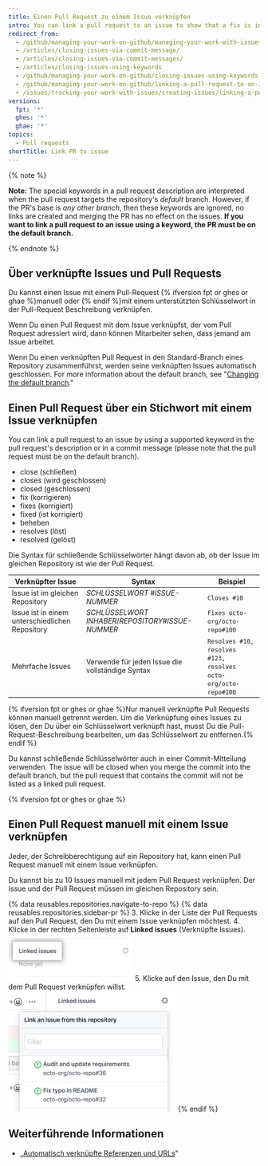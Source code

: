 ```yaml
---
title: Einen Pull Request zu einem Issue verknüpfen
intro: You can link a pull request to an issue to show that a fix is in progress and to automatically close the issue when the pull request is merged.
redirect_from:
  - /github/managing-your-work-on-github/managing-your-work-with-issues-and-pull-requests/linking-a-pull-request-to-an-issue
  - /articles/closing-issues-via-commit-message/
  - /articles/closing-issues-via-commit-messages/
  - /articles/closing-issues-using-keywords
  - /github/managing-your-work-on-github/closing-issues-using-keywords
  - /github/managing-your-work-on-github/linking-a-pull-request-to-an-issue
  - /issues/tracking-your-work-with-issues/creating-issues/linking-a-pull-request-to-an-issue
versions:
  fpt: '*'
  ghes: '*'
  ghae: '*'
topics:
  - Pull requests
shortTitle: Link PR to issue
---
```


{% note %}

**Note:** The special keywords in a pull request description are interpreted when the pull request targets the repository's *default* branch. However, if the PR's base is *any other branch*, then these keywords are ignored, no links are created and merging the PR has no effect on the issues. **If you want to link a pull request to an issue using a keyword, the PR must be on the default branch.**

{% endnote %}

## Über verknüpfte Issues und Pull Requests

Du kannst einen Issue mit einem Pull-Request {% ifversion fpt or ghes or ghae %}manuell oder {% endif %}mit einem unterstützten Schlüsselwort in der Pull-Request Beschreibung verknüpfen.

Wenn Du einen Pull Request mit dem Issue verknüpfst, der vom Pull Request adressiert wird, dann können Mitarbeiter sehen, dass jemand am Issue arbeitet.

Wenn Du einen verknüpften Pull Request in den Standard-Branch eines Repository zusammenführst, werden seine verknüpften Issues automatisch geschlossen. For more information about the default branch, see "[Changing the default branch](/github/administering-a-repository/changing-the-default-branch)."

## Einen Pull Request über ein Stichwort mit einem Issue verknüpfen

You can link a pull request to an issue by using a supported keyword in the pull request's description or in a commit message (please note that the pull request must be on the default branch).

* close (schließen)
* closes (wird geschlossen)
* closed (geschlossen)
* fix (korrigieren)
* fixes (korrigiert)
* fixed (ist korrigiert)
* beheben
* resolves (löst)
* resolved (gelöst)

Die Syntax für schließende Schlüsselwörter hängt davon ab, ob der Issue im gleichen Repository ist wie der Pull Request.

| Verknüpfter Issue                               | Syntax                                                | Beispiel                                                       |
| ----------------------------------------------- | ----------------------------------------------------- | -------------------------------------------------------------- |
| Issue ist im gleichen Repository                | *SCHLÜSSELWORT* #*ISSUE-NUMMER*                       | `Closes #10`                                                   |
| Issue ist in einem unterschiedlichen Repository | *SCHLÜSSELWORT* *INHABER*/*REPOSITORY*#*ISSUE-NUMMER* | `Fixes octo-org/octo-repo#100`                                 |
| Mehrfache Issues                                | Verwende für jeden Issue die vollständige Syntax      | `Resolves #10, resolves #123, resolves octo-org/octo-repo#100` |

{% ifversion fpt or ghes or ghae %}Nur manuell verknüpfte Pull Requests können manuell getrennt werden. Um die Verknüpfung eines Issues zu lösen, den Du über ein Schlüsselwort verknüpft hast, musst Du die Pull-Request-Beschreibung bearbeiten, um das Schlüsselwort zu entfernen.{% endif %}

Du kannst schließende Schlüsselwörter auch in einer Commit-Mitteilung verwenden. The issue will be closed when you merge the commit into the default branch, but the pull request that contains the commit will not be listed as a linked pull request.


{% ifversion fpt or ghes or ghae %}
## Einen Pull Request manuell mit einem Issue verknüpfen

Jeder, der Schreibberechtigung auf ein Repository hat, kann einen Pull Request manuell mit einem Issue verknüpfen.

Du kannst bis zu 10 Issues manuell mit jedem Pull Request verknüpfen. Der Issue und der Pull Request müssen im gleichen Repository sein.

{% data reusables.repositories.navigate-to-repo %}
{% data reusables.repositories.sidebar-pr %}
3. Klicke in der Liste der Pull Requests auf den Pull Request, den Du mit einem Issue verknüpfen möchtest.
4. Klicke in der rechten Seitenleiste auf **Linked issues** (Verknüpfte Issues). ![Verknüpfte Issues in der rechten Seitenleiste](/assets/images/help/pull_requests/linked-issues.png)
5. Klicke auf den Issue, den Du mit dem Pull Request verknüpfen willst. ![Dropdownmenü, um Issues zu verknüpfen](/assets/images/help/pull_requests/link-issue-drop-down.png)
{% endif %}

## Weiterführende Informationen

- „[Automatisch verknüpfte Referenzen und URLs](/articles/autolinked-references-and-urls/#issues-and-pull-requests)"
